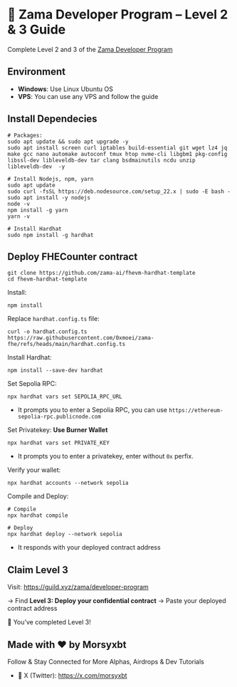 # 🧩 Zama Developer Program – Level 2 & 3 Guide

Complete Level 2 and 3 of the [Zama Developer Program](https://guild.xyz/zama/developer-program)

## Environment
* **Windows**: Use Linux Ubuntu OS
* **VPS**: You can use any VPS and follow the guide


## Install Dependecies
```console
# Packages:
sudo apt update && sudo apt upgrade -y
sudo apt install screen curl iptables build-essential git wget lz4 jq make gcc nano automake autoconf tmux htop nvme-cli libgbm1 pkg-config libssl-dev libleveldb-dev tar clang bsdmainutils ncdu unzip libleveldb-dev  -y

# Install Nodejs, npm, yarn
sudo apt update
sudo curl -fsSL https://deb.nodesource.com/setup_22.x | sudo -E bash -
sudo apt install -y nodejs
node -v
npm install -g yarn
yarn -v

# Install Hardhat
sudo npm install -g hardhat
```

## Deploy FHECounter contract
```
git clone https://github.com/zama-ai/fhevm-hardhat-template
cd fhevm-hardhat-template
```

Install:
```
npm install
```

Replace `hardhat.config.ts` file:
```
curl -o hardhat.config.ts https://raw.githubusercontent.com/0xmoei/zama-fhe/refs/heads/main/hardhat.config.ts

```

Install Hardhat:
```
npm install --save-dev hardhat
```

Set Sepolia RPC:
```
npx hardhat vars set SEPOLIA_RPC_URL
```
* It prompts you to enter a Sepolia RPC, you can use `https://ethereum-sepolia-rpc.publicnode.com`

Set Privatekey: **Use Burner Wallet**
```
npx hardhat vars set PRIVATE_KEY
```
* It prompts you to enter a privatekey, enter without `0x` perfix.

Verify your wallet:
```
npx hardhat accounts --network sepolia
```

Compile and Deploy:
```
# Compile
npx hardhat compile

# Deploy
npx hardhat deploy --network sepolia
```

* It responds with your deployed contract address

## Claim Level 3

Visit:
https://guild.xyz/zama/developer-program

→ Find **Level 3: Deploy your confidential contract**
→ Paste your deployed contract address

🎉 You’ve completed Level 3!

## Made with ❤️ by Morsyxbt

Follow & Stay Connected for More Alphas, Airdrops & Dev Tutorials

- 📍 X (Twitter): https://x.com/morsyxbt

